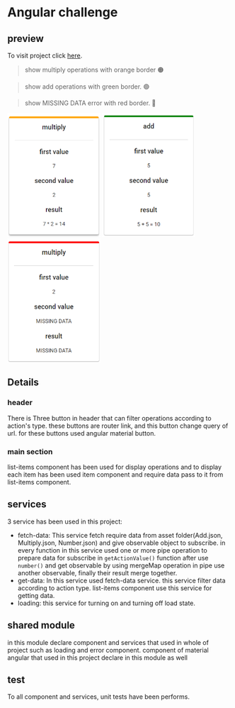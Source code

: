 # Angular challenge

## preview
 To visit project click [here](https://angular-challenge-6c63f.web.app/).

> show multiply operations with orange border :orange_circle:

> show add operations with green border. :green_circle:

> show MISSING DATA error with red border. :red_circle:

<img height="280" src="./assets/multiply.PNG" width="210"/> <img height="280" src="./assets/add.PNG" width="210"/> <img height="280" src="./assets/missing.PNG" width="210"/>



## Details

### header
There is Three button in header that can filter operations according to action's type.
these buttons are router link, and this button change query of url.
for these buttons used angular material button.

### main section
list-items component has been used for display operations and to display each item has been used 
item component and require data pass to it from list-items component.

## services

3 service has been used in this project:

- fetch-data: This service fetch require data from asset folder(Add.json, Multiply.json, Number.json) 
and give observable object to subscribe. in every function in this service used one or more pipe operation to prepare data for subscribe
in `getActionValue()` function after use `number()` and get observable by using mergeMap operation in pipe use another observable, finally their result merge together.
- get-data: In this service used fetch-data service. this service filter data according to action type.
list-items component use this service for getting data.
- loading: this service for turning on and turning off load state.

## shared module
in this module declare component and services that used in whole of project such as loading and error component. component of material angular that used in this project declare in this module as well

## test

To all component and services, unit tests have been performs.









